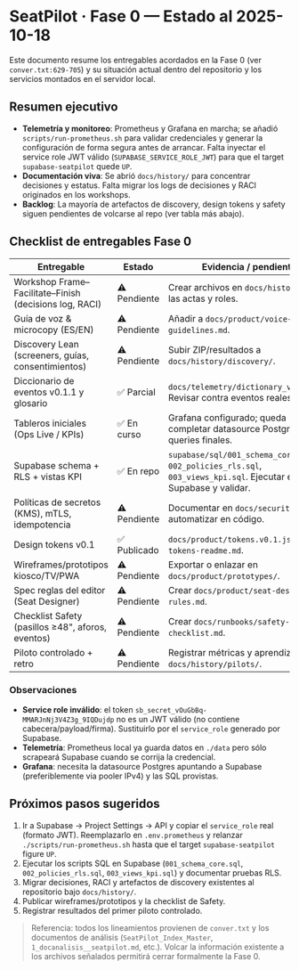 # SeatPilot · Fase 0 — Estado al 2025-10-18

Este documento resume los entregables acordados en la Fase 0 (ver `conver.txt:629-705`) y su situación actual dentro del repositorio y los servicios montados en el servidor local.

## Resumen ejecutivo

- **Telemetría y monitoreo**: Prometheus y Grafana en marcha; se añadió `scripts/run-prometheus.sh` para validar credenciales y generar la configuración de forma segura antes de arrancar. Falta inyectar el service role JWT válido (`SUPABASE_SERVICE_ROLE_JWT`) para que el target `supabase-seatpilot` quede `UP`.
- **Documentación viva**: Se abrió `docs/history/` para concentrar decisiones y estatus. Falta migrar los logs de decisiones y RACI originados en los workshops.
- **Backlog**: La mayoría de artefactos de discovery, design tokens y safety siguen pendientes de volcarse al repo (ver tabla más abajo).

## Checklist de entregables Fase 0

| Entregable | Estado | Evidencia / pendiente |
| --- | --- | --- |
| Workshop Frame–Facilitate–Finish (decisions log, RACI) | ⚠️ Pendiente | Crear archivos en `docs/history/` con las actas y roles. |
| Guía de voz & microcopy (ES/EN) | ⚠️ Pendiente | Añadir a `docs/product/voice-guidelines.md`. |
| Discovery Lean (screeners, guías, consentimientos) | ⚠️ Pendiente | Subir ZIP/resultados a `docs/history/discovery/`. |
| Diccionario de eventos v0.1.1 y glosario | ✅ Parcial | `docs/telemetry/dictionary_v1.1.0.md`. Revisar contra eventos reales. |
| Tableros iniciales (Ops Live / KPIs) | ✅ En curso | Grafana configurado; queda completar datasource Postgres y queries finales. |
| Supabase schema + RLS + vistas KPI | ✅ En repo | `supabase/sql/001_schema_core.sql`, `002_policies_rls.sql`, `003_views_kpi.sql`. Ejecutar en Supabase y validar. |
| Políticas de secretos (KMS), mTLS, idempotencia | ⚠️ Pendiente | Documentar en `docs/security/` y automatizar en código. |
| Design tokens v0.1 | ✅ Publicado | `docs/product/tokens.v0.1.json` y `tokens-readme.md`. |
| Wireframes/prototipos kiosco/TV/PWA | ⚠️ Pendiente | Exportar o enlazar en `docs/product/prototypes/`. |
| Spec reglas del editor (Seat Designer) | ⚠️ Pendiente | Crear `docs/product/seat-designer-rules.md`. |
| Checklist Safety (pasillos ≥48", aforos, eventos) | ⚠️ Pendiente | Crear `docs/runbooks/safety-checklist.md`. |
| Piloto controlado + retro | ⚠️ Pendiente | Registrar métricas y aprendizajes en `docs/history/pilots/`. |

### Observaciones

- **Service role inválido**: el token `sb_secret_vOuGbBq-MMARJnNj3V4Z3g_9IQDujdp` no es un JWT válido (no contiene cabecera/payload/firma). Sustituirlo por el `service_role` generado por Supabase.
- **Telemetría**: Prometheus local ya guarda datos en `./data` pero sólo scrapeará Supabase cuando se corrija la credencial.
- **Grafana**: necesita la datasource Postgres apuntando a Supabase (preferiblemente via pooler IPv4) y las SQL provistas.

## Próximos pasos sugeridos

1. Ir a Supabase → Project Settings → API y copiar el `service_role` real (formato JWT). Reemplazarlo en `.env.prometheus` y relanzar `./scripts/run-prometheus.sh` hasta que el target `supabase-seatpilot` figure `UP`.
2. Ejecutar los scripts SQL en Supabase (`001_schema_core.sql`, `002_policies_rls.sql`, `003_views_kpi.sql`) y documentar pruebas RLS.
3. Migrar decisiones, RACI y artefactos de discovery existentes al repositorio bajo `docs/history/`.
4. Publicar wireframes/prototipos y la checklist de Safety.
5. Registrar resultados del primer piloto controlado.

> Referencia: todos los lineamientos provienen de `conver.txt` y los documentos de análisis (`SeatPilot_Index_Master`, `1_docanalisis__seatpilot.md`, etc.). Volcar la información existente a los archivos señalados permitirá cerrar formalmente la Fase 0.
